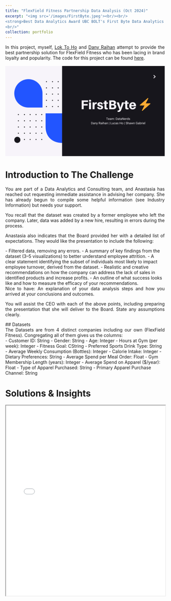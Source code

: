 ```yaml
---
title: "FlexField Fitness Partnership Data Analysis (Oct 2024)"
excerpt: "<img src='/images/FirstByte.jpeg'><br/><br/>
<strong>Best Data Analytics Award UBC BOLT's First Byte Data Analytics Case Competition<strong>
<br/>"
collection: portfolio
---
```

<div style="text-align: justify;">
In this project, myself, <a href = "https://www.linkedin.com/in/lok-to-ho-a78178330/">Lok To Ho</a> and <a href = "https://www.linkedin.com/in/dany-raihan/">Dany Raihan</a> attempt to provide the best partnership solution for FlexField Fitness who has been lacing in brand loyalty and popularity. The code for this project can be found <a href = "https://github.com/ShawnGabriel/FirstByte">here</a>.
</div>
<br/><img src='/images/opening infos.png'>

Introduction to The Challenge
=======
<div style="text-align: justify;">
You are part of a Data Analytics and Consulting team, and Anastasia has reached out requesting immediate assistance in advising her company. She has already begun to compile some helpful information (see Industry Information) but needs your support.

You recall that the dataset was created by a former employee who left the company. Later, data was added by a new hire, resulting in errors during the process. 

Anastasia also indicates that the Board provided her with a detailed list of expectations. They would like the presentation to include the following: 
</div>
- Filtered data, removing any errors.
- A summary of key findings from the dataset (3–5 visualizations) to better understand employee attrition. 
- A clear statement identifying the subset of individuals most likely to impact employee turnover, derived from the dataset.
- Realistic and creative recommendations on how the company can address the lack of sales in identified products and increase profits.
- An outline of what success looks like and how to measure the efficacy of your recommendations.
<div style="text-align: justify;">
Nice to have: An explanation of your data analysis steps and how you arrived at your conclusions and outcomes.

You will assist the CEO with each of the above points, including preparing the presentation that she will deliver to the Board. State any assumptions clearly.
</div>
## Datasets
<div style="text-align: justify;">
The Datasets are from 4 distinct companies including our own (FlexField Fitness). Congregating all of them gives us the columns:
</div>
- Customer ID: String
- Gender: String
- Age: Integer
- Hours at Gym (per week): Integer
- Fitness Goal: CString
- Preferred Sports Drink Type: String
- Average Weekly Consumption (Bottles): Integer
- Calorie Intake: Integer
- Dietary Preferences: String
- Average Spend per Meal Order: Float
- Gym Membership Length (years): Integer
- Average Spend on Apparel ($/year): Float
- Type of Apparel Purchased: String
- Primary Apparel Purchase Channel: String
<br/>

Solutions & Insights
=======
<iframe src="/files/opening infos-3.pdf" width="100%" height="600px">
</iframe>

